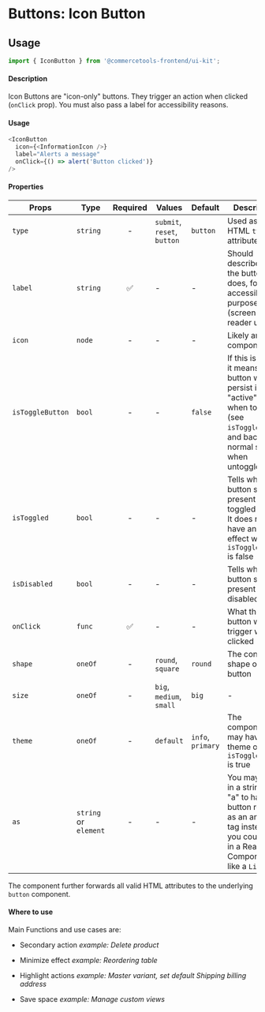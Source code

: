# Buttons: Icon Button

## Usage

```js
import { IconButton } from '@commercetools-frontend/ui-kit';
```

#### Description

Icon Buttons are "icon-only" buttons. They trigger an action when clicked
(`onClick` prop). You must also pass a label for accessibility reasons.

#### Usage

```js
<IconButton
  icon={<InformationIcon />}
  label="Alerts a message"
  onClick={() => alert('Button clicked')}
/>
```

#### Properties

| Props            | Type                  | Required | Values                      | Default           | Description                                                                                                                                      |
| ---------------- | --------------------- | :------: | --------------------------- | ----------------- | ------------------------------------------------------------------------------------------------------------------------------------------------ |
| `type`           | `string`              |    -     | `submit`, `reset`, `button` | `button`          | Used as the HTML `type` attribute.                                                                                                               |
| `label`          | `string`              |    ✅    | -                           | -                 | Should describe what the button does, for accessibility purposes (screen-reader users)                                                           |
| `icon`           | `node`                |    -     | -                           | -                 | Likely an `Icon` component                                                                                                                       |
| `isToggleButton` | `bool`                |    -     | -                           | `false`           | If this is active, it means the button will persist in an "active" state when toggled (see `isToggled`), and back to normal state when untoggled |
| `isToggled`      | `bool`                |    -     | -                           | -                 | Tells when the button should present a toggled state. It does not have any effect when `isToggleButton` is false                                 |
| `isDisabled`     | `bool`                |    -     | -                           | -                 | Tells when the button should present a disabled state                                                                                            |
| `onClick`        | `func`                |    ✅    | -                           | -                 | What the button will trigger when clicked                                                                                                        |
| `shape`          | `oneOf`               |    -     | `round`, `square`           | `round`           | The container shape of the button                                                                                                                |
| `size`           | `oneOf`               |    -     | `big`, `medium`, `small`    | `big`             | -                                                                                                                                                |
| `theme`          | `oneOf`               |    -     | `default`                   | `info`, `primary` | The component may have a theme only if `isToggleButton` is true                                                                                  |
| `as`             | `string` or `element` |    -     | -                           | -                 | You may pass in a string like "a" to have the button render as an anchor tag instead. Or you could pass in a React Component, like a `Link`.     |

The component further forwards all valid HTML attributes to the underlying `button` component.

#### Where to use

Main Functions and use cases are:

- Secondary action _example: Delete product_

- Minimize effect _example: Reordering table_

- Highlight actions _example: Master variant, set default Shipping billing
  address_

- Save space _example: Manage custom views_
